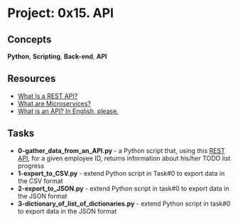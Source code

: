 
# Project: 0x15. API
## Concepts
**Python**, **Scripting**, **Back-end**, **API**  
## Resources
- [What Is a REST API?](https://www.sitepoint.com/rest-api/)
- [What are Microservices?](https://smartbear.com/learn/api-design/microservices/)
- [What is an API? In English, please.](https://www.freecodecamp.org/news/what-is-an-api-in-english-please-b880a3214a82/)
## Tasks
- **0-gather_data_from_an_API.py** - a Python script that, using this [REST API](https://jsonplaceholder.typicode.com/), for a given employee ID, returns information about his/her TODO list progress
- **1-export_to_CSV.py** -  extend Python script in Task#0 to export data in the CSV format
- **2-export_to_JSON.py** - extend Python script in task#0 to export data in the JSON format
- **3-dictionary_of_list_of_dictionaries.py** - extend Python script in task#0 to export data in the JSON format
